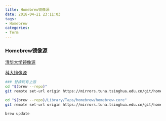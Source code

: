 ```yaml
---
title: Homebrew镜像源
date: 2018-04-21 23:11:03
tags:
- Homebrew
categories:
- Term
---
```


### Homebrew镜像源

[ 清华大学镜像源](https://mirrors.tuna.tsinghua.edu.cn/help/homebrew/)

[科大镜像源](http://mirrors.ustc.edu.cn/help/brew.git.html)

```bash
### 替换现有上游
cd "$(brew --repo)"
git remote set-url origin https://mirrors.tuna.tsinghua.edu.cn/git/homebrew/brew.git

cd "$(brew --repo)/Library/Taps/homebrew/homebrew-core"
git remote set-url origin https://mirrors.tuna.tsinghua.edu.cn/git/homebrew/homebrew-core.git

brew update
```

